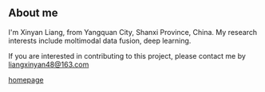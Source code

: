 ## About me

I'm Xinyan Liang, from Yangquan City, Shanxi Province, China.
My research interests include moltimodal data fusion, deep learning.


If you are interested in contributing to this project, please contact me by liangxinyan48@163.com

[homepage](http://xinyanliang.github.io)






